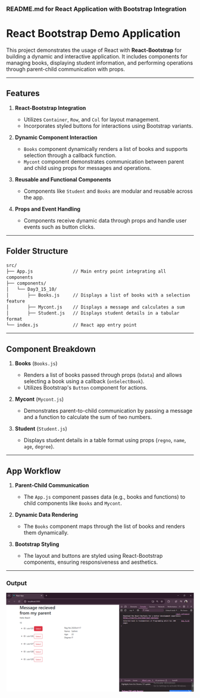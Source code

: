 ### README.md for React Application with Bootstrap Integration

# React Bootstrap Demo Application

This project demonstrates the usage of React with **React-Bootstrap** for building a dynamic and interactive application. It includes components for managing books, displaying student information, and performing operations through parent-child communication with props.

---

## Features

1. **React-Bootstrap Integration**  
   - Utilizes `Container`, `Row`, and `Col` for layout management.  
   - Incorporates styled buttons for interactions using Bootstrap variants.

2. **Dynamic Component Interaction**  
   - `Books` component dynamically renders a list of books and supports selection through a callback function.  
   - `Mycont` component demonstrates communication between parent and child using props for messages and operations.  

3. **Reusable and Functional Components**  
   - Components like `Student` and `Books` are modular and reusable across the app.

4. **Props and Event Handling**  
   - Components receive dynamic data through props and handle user events such as button clicks.

---

## Folder Structure  

```
src/
├── App.js               // Main entry point integrating all components
├── components/
│   └── Day3_15_10/
│       ├── Books.js     // Displays a list of books with a selection feature
│       ├── Mycont.js    // Displays a message and calculates a sum
│       ├── Student.js   // Displays student details in a tabular format
└── index.js             // React app entry point
```

---

## Component Breakdown

1. **Books** (`Books.js`)  
   - Renders a list of books passed through props (`bdata`) and allows selecting a book using a callback (`onSelectBook`).  
   - Utilizes Bootstrap's `Button` component for actions.

2. **Mycont** (`Mycont.js`)  
   - Demonstrates parent-to-child communication by passing a message and a function to calculate the sum of two numbers.  

3. **Student** (`Student.js`)  
   - Displays student details in a table format using props (`regno`, `name`, `age`, `degree`).  

---

## App Workflow  

1. **Parent-Child Communication**  
   - The `App.js` component passes data (e.g., books and functions) to child components like `Books` and `Mycont`.

2. **Dynamic Data Rendering**  
   - The `Books` component maps through the list of books and renders them dynamically.

3. **Bootstrap Styling**  
   - The layout and buttons are styled using React-Bootstrap components, ensuring responsiveness and aesthetics.

---

### Output
![Output](./Output.png)  
